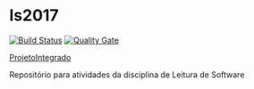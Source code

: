 # ls2017

[![Build Status](https://travis-ci.org/marcosvsilva/MultiplicacaoDeMatrizes.svg?branch=master)](https://travis-ci.org/marcosvsilva/MultiplicacaoDeMatrizes)
[![Quality Gate](https://sonarqube.com/api/badges/gate?key=br.inf.ufg.concorrencia%3AMultiplicacaoDeMatrizes)](https://sonarqube.com/dashboard/index/br.inf.ufg.concorrencia%3AMultiplicacaoDeMatrizes)

[ProjetoIntegrado](https://github.com/marcosvsilva/MultiplicacaoDeMatrizes)

Repositório para atividades da disciplina de Leitura de Software
